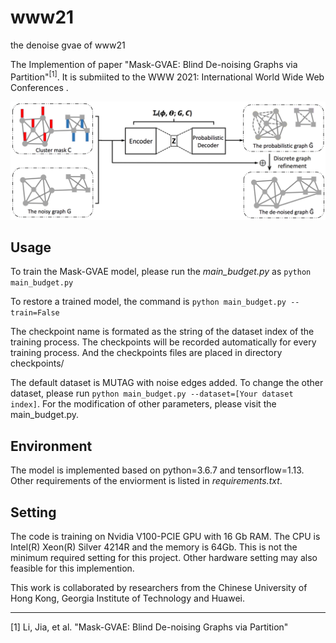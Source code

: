 # www21
the denoise gvae of www21

The Implemention of paper "Mask-GVAE: Blind De-noising Graphs via Partition"<sup>[1]</sup>. It is submiited to the WWW 2021: International World Wide Web Conferences .

![Mask-GVAE](https://github.com/halimiqi/www21/blob/master/Mask-GVAE_model.png)  

## Usage

To train the Mask-GVAE model, please run the *main_budget.py* as `python main_budget.py`

To restore a trained model, the command is `python main_budget.py --train=False`

The checkpoint name is formated as the string of the dataset index of the training process. The checkpoints will be recorded automatically for every training process. And the checkpoints files are placed in directory checkpoints/

The default dataset is MUTAG with noise edges added. To change the other dataset, please run `python main_budget.py --dataset=[Your dataset index]`. For the modification of other parameters, please visit the main_budget.py.
 
## Environment
The model is implemented based on python=3.6.7 and tensorflow=1.13. Other requirements of the enviorment is listed in *requirements.txt*.

## Setting
The code is training on Nvidia V100-PCIE GPU with 16 Gb RAM. The CPU is Intel(R) Xeon(R) Silver 4214R and the memory is 64Gb. This is not the minimum required setting for this project. Other hardware setting may also feasible for this implemention.

This work is collaborated by researchers from the Chinese University of Hong Kong, Georgia Institute of Technology and Huawei.

---
[1] Li, Jia, et al. "Mask-GVAE: Blind De-noising Graphs via Partition"
